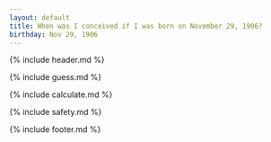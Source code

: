 ```yaml
---
layout: default
title: When was I conceived if I was born on November 29, 1906?
birthday: Nov 29, 1906
---
```


{% include header.md %}

{% include guess.md %}

{% include calculate.md %}

{% include safety.md %}

{% include footer.md %}



